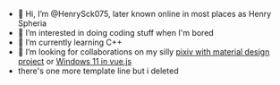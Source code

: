 - 👋 Hi, I’m @HenrySck075, later known online in most places as Henry Spheria
- 👀 I’m interested in doing coding stuff when I'm bored
- 🌱 I’m currently learning C++
- 💞️ I’m looking for collaborations on my silly [pixiv with material design project](https://github.com/HenrySck075/pxmat) or [Windows 11 in vue.js](https://github.com/HenrySck075/vue11)
- there's one more template line but i deleted

<!---
HenrySck075/HenrySck075 is a ✨ special ✨ repository because its `README.md` (this file) appears on your GitHub profile.
You can click the Preview link to take a look at your changes.

don't
--->
